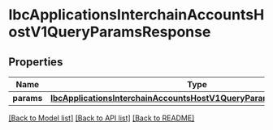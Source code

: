 # IbcApplicationsInterchainAccountsHostV1QueryParamsResponse

## Properties
Name | Type | Description | Notes
------------ | ------------- | ------------- | -------------
**params** | [**IbcApplicationsInterchainAccountsHostV1QueryParamsResponseParams**](IbcApplicationsInterchainAccountsHostV1QueryParamsResponseParams.md) |  | [optional] 

[[Back to Model list]](../README.md#documentation-for-models) [[Back to API list]](../README.md#documentation-for-api-endpoints) [[Back to README]](../README.md)

